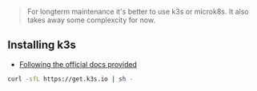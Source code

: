 > For longterm maintenance it's better to use k3s or microk8s. It also takes away some complexcity for now.

## Installing k3s

- [ Following the official docs provided ](https://docs.k3s.io/installation)

```bash
curl -sfL https://get.k3s.io | sh -
```
